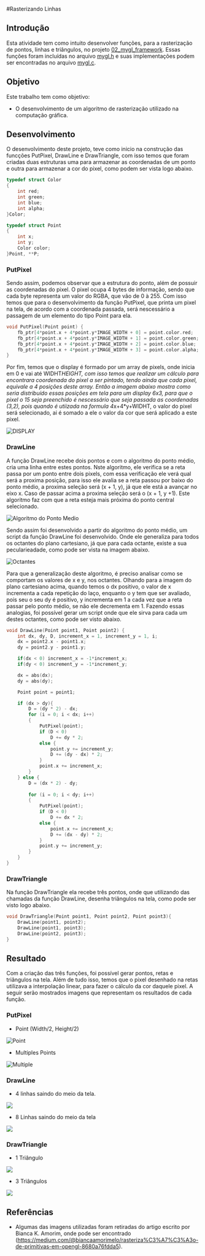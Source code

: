 #Rasterizando Linhas

## Introdução
Esta atividade tem como intuito desenvolver funções, para a rasterização de pontos, linhas e triângulos, no projeto [02_mygl_framework](https://github.com/capagot/icg/tree/master/02_mygl_framework). Essas funções foram incluídas no arquivo [mygl.h](https://github.com/JRaphaelO/CG/blob/main/Exercicio02/mygl.h) e suas implementações podem ser encontradas no arquivo [mygl.c](https://github.com/JRaphaelO/CG/blob/main/Exercicio02/mygl.c). 

## Objetivo
Este trabalho tem como objetivo:
* O desenvolvimento de um algoritmo de rasterização utilizado na computação gráfica.

## Desenvolvimento

O desenvolvimento deste projeto, teve como inicio na construção das funcções PutPixel, DrawLine e DrawTriangle, com isso temos que foram criadas duas estruturas uma para armazenar as coordenadas de um ponto e outra para armazenar a cor do pixel, como podem ser vista logo abaixo.

```C
typedef struct Color
{
    int red;
    int green;
    int blue;
    int alpha;
}Color;

typedef struct Point
{
    int x;
    int y;
    Color color;
}Point, **P;

```

### PutPixel

Sendo assim, podemos observar que a estrutura do ponto, além de possuir as coordenadas do pixel. O pixel ocupa 4 bytes de informação, sendo que cada byte representa um valor do RGBA, que vão de 0 à 255. Com isso temos que para o desenvolvimento da função PutPixel, que printa um pixel na tela, de acordo com a coordenada passada, será nescessário a passagem de um elemento do tipo Point para ela.

```C
void PutPixel(Point point) {
    fb_ptr[4*point.x + 4*point.y*IMAGE_WIDTH + 0] = point.color.red;
    fb_ptr[4*point.x + 4*point.y*IMAGE_WIDTH + 1] = point.color.green;
    fb_ptr[4*point.x + 4*point.y*IMAGE_WIDTH + 2] = point.color.blue;
    fb_ptr[4*point.x + 4*point.y*IMAGE_WIDTH + 3] = point.color.alpha;
}
```

Por fim, temos que o display é formado por um array de pixels, onde inicia em 0 e vai até WIDHT*HEIGHT, com isso temos que realizar um cálculo para encontrara coordenada do pixel a ser pintado, tendo ainda que cada pixel, equivale a 4 posições deste array. Então a imagem abaixo mostra como seria distribuído essas posições em tela para um display 6x3, para que o pixel o 15 seja preenchido é nescessário que seja passada as coordenadas (3,2), pois quando é utiizada na formula 4*x+4*y+WIDHT, o valor do pixel será selecionado, ai é somado a ele o valor da cor que será aplicado a este pixel.

![DISPLAY](https://i.imgur.com/gelB4t0.png)

### DrawLine

A função DrawLine recebe dois pontos e com o algoritmo do ponto médio, cria uma linha entre estes pontos. Nste algoritmo, ele verifica se a reta passa por um ponto entre dois pixels, com essa verificação ele verá qual será a proxima posição, para isso ele avalia se a reta passou por baixo do ponto médio, a proxima seleção será (x + 1, y), já que ele está a avançar no eixo x. Caso de passar acima a proxima seleção será o (x + 1, y +1). Este algoritmo faz com que a reta esteja mais próxima do ponto central selecionado. 

![Algoritmo do Ponto Medio](https://miro.medium.com/max/352/0*gp6fh4LdACBT-1_a.)

Sendo assim foi desenvolvido a partir do algoritmo do ponto médio, um script da função DrawLine foi desenvolvido. Onde ele generaliza para todos os octantes do plano cartesiano, já que para cada octante, existe a sua pecularieadade, como pode ser vista na imagem abaixo.

![Octantes](https://miro.medium.com/max/352/0*TNP9w-e76XMz5704.)

Para que a generalização deste algoritmo, é preciso analisar como se comportam os valores de x e y, nos octantes. Olhando para a imagem do plano cartesiano acima, quando temos o dx positivo, o valor de x incrementa a cada repetição do laço, enquanto o y tem que ser avaliado, pois seu o seu dy é positivo, y incrementa em 1 a cada vez que a reta passar pelo ponto médio, se não ele decrementa em 1. Fazendo essas analogias, foi possível gerar um script onde que ele sirva para cada um destes octantes, como pode ser visto abaixo.
```C
void DrawLine(Point point1, Point point2) {
    int dx, dy, D, increment_x = 1, increment_y = 1, i;
    dx = point2.x - point1.x;
    dy = point2.y - point1.y;

    if(dx < 0) increment_x = -1*increment_x;
    if(dy < 0) increment_y = -1*increment_y;

    dx = abs(dx);
    dy = abs(dy);

    Point point = point1;  

    if (dx > dy){
        D = (dy * 2) - dx;
        for (i = 0; i < dx; i++)
        {
            PutPixel(point);
            if (D < 0)
                D += dy * 2;
            else {
                point.y += increment_y;
                D += (dy - dx) * 2;
            }
            point.x += increment_x;
        }
    } else {
        D = (dx * 2) - dy;
       
        for (i = 0; i < dy; i++)
        {
            PutPixel(point);
            if (D < 0)
                D += dx * 2;
            else {
                point.x += increment_x;
                D += (dx - dy) * 2;
            }
            point.y += increment_y;
        }
    }
}
```

### DrawTriangle
Na função DrawTriangle ela recebe três pontos, onde que utilizando das chamadas da função DrawLine, desenha triângulos na tela, como pode ser visto logo abaixo.

```C
void DrawTriangle(Point point1, Point point2, Point point3){
    DrawLine(point1, point2);
    DrawLine(point1, point3);
    DrawLine(point2, point3);
}
```

## Resultado
Com a criação das três funções, foi possível gerar pontos, retas e triângulos na tela. Além de tudo isso, temos que o pixel desenhado na retas utilizava a interpolação linear, para fazer o cálculo da cor daquele pixel. A seguir serão mostrados imagens que representam os resultados de cada função.

### PutPixel
* Point (Width/2, Height/2)

![Point](https://i.imgur.com/VmSNcsk.png)

* Multiples Points

![Multiple](https://i.imgur.com/3Wiql2H.png)
### DrawLine
* 4 linhas saindo do meio da tela.

![](https://i.imgur.com/INfoJg1.png)

* 8 Linhas saindo do meio da tela

![](https://i.imgur.com/5VeVII8.png)

### DrawTriangle

* 1 Triângulo

![](https://i.imgur.com/PduMlMD.png)

* 3 Triângulos

![](https://i.imgur.com/5b2i49c.png)

## Referências 

* Algumas das imagens utilizadas foram retiradas do artigo escrito por Bianca K. Amorim, onde pode ser encontrado (https://medium.com/@biancaamorimelo/rasteriza%C3%A7%C3%A3o-de-primitivas-em-opengl-8680a76fdda5).